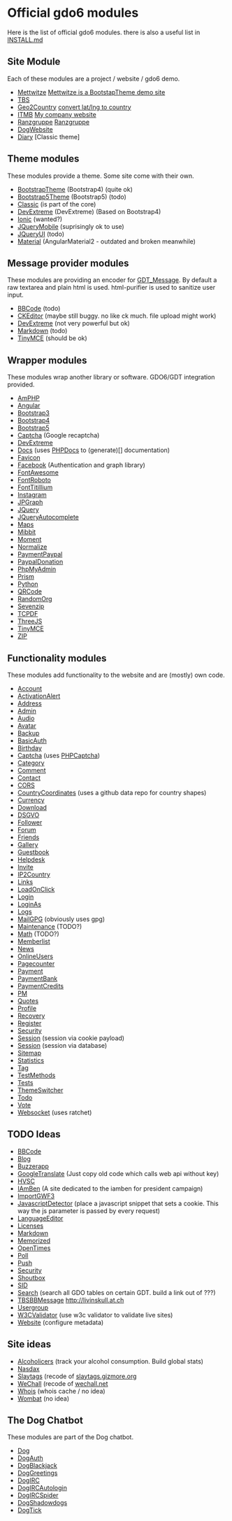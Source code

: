 # Official gdo6 modules

Here is the list of official gdo6 modules.
there is also a useful list in [INSTALL.md](https://github.com/gizmore/gdo6/blob/master/DOCS/INSTALL.md)


## Site Module

Each of these modules are a project / website / gdo6 demo.

 - [Mettwitze](https://github.com/gizmore/gdo6-mettwitze) [Mettwitze is a BootstapTheme demo site](https://mettwitze.gizmore.org)
 - [TBS](https://github.com/gizmore/gdo6-tbs)
 - [Geo2Country](https://github.com/gizmore/gdo6-geo2country) [convert lat/lng to country](http://geo2country.gizmore.org)
 - [ITMB](https://github.com/gizmore/gdo6-itmb) [My company website](https://service.busch-peine.de)
 - [Ranzgruppe](https://github.com/gizmore/gdo6-ranzgruppe) [Ranzgruppe](https://ranzgruppe.com)
 - [DogWebsite](https://github.com/gizmore/gdo6-dog-website)
 - [Diary](https://diary.gizmore.org) [Classic theme]


## Theme modules

These modules provide a theme. Some site come with their own.

 - [BootstrapTheme](https://github.com/gizmore/gdo6-bootstrap-theme) (Bootstrap4) (quite ok)
 - [Bootstrap5Theme](https://github.com/gizmore/gdo6-bootstrap5-theme) (Bootstrap5) (todo)
 - [Classic]() (is part of the core)
 - [DevExtreme](https://github.com/gizmore/gdo6-dev-extreme) (DevExtreme) (Based on Bootstrap4)
 - [Ionic]() (wanted?)
 - [JQueryMobile](https://github.com/gizmore/gdo6-jquery-mobile) (suprisingly ok to use)
 - [JQueryUI](https://github.com/gizmore/gdo6-jquery-ui) (todo)
 - [Material](https://github.com/gizmore/gdo6-material) (AngularMaterial2 - outdated and broken meanwhile)


## Message provider modules

These modules are providing an encoder for [GDT_Message](https://github.com/gizmore/gdo6/blob/master/GDO/UI/GDT_Message.php). By default a raw textarea and plain html is used. html-purifier is used to sanitize user input.

 - [BBCode](https://github.com/gizmore/gdo6-bbcode) (todo)
 - [CKEditor](https://github.com/gizmore/gdo6-ckeditor) (maybe still buggy. no like ck much. file upload might work)
 - [DevExtreme](https://github.com/gizmore/gdo6-dev-extreme) (not very powerful but ok)
 - [Markdown](https://github.com/gizmore/gdo6-markdown) (todo)
 - [TinyMCE](https://github.com/gizmore/gdo6-tinymce) (should be ok)
 

## Wrapper modules

These modules wrap another library or software. GDO6/GDT integration provided.

 - [AmPHP](https://github.com/gizmore/gdo6-amphp)
 - [Angular](https://github.com/gizmore/gdo6-angular)
 - [Bootstrap3](https://github.com/gizmore/gdo6-bootstrap3)
 - [Bootstrap4](https://github.com/gizmore/gdo6-bootstrap)
 - [Bootstrap5](https://github.com/gizmore/gdo6-bootstrap5)
 - [Captcha](https://github.com/gizmore/gdo6-recaptcha2) (Google recaptcha)
 - [DevExtreme](https://github.com/gizmore/gdo6-dev-extreme)
 - [Docs](https://github.com/gizmore/gdo6-docs) (uses [PHPDocs](https://phpdoc.org/) to (generate)[] documentation)
 - [Favicon](https://github.com/gizmore/gdo6-favicon)
 - [Facebook](https://github.com/gizmore/gdo6-facebook) (Authentication and graph library)
 - [FontAwesome](https://github.com/gizmore/gdo6-font-awesome)
 - [FontRoboto](https://github.com/gizmore/gdo6-font-roboto)
 - [FontTitillium](https://github.com/gizmore/gdo6-font-titillium)
 - [Instagram](https://github.com/gizmore/gdo6-instagram)
 - [JPGraph](https://github.com/gizmore/gdo6-jpgraph)
 - [JQuery](https://github.com/gizmore/gdo6-jquery)
 - [JQueryAutocomplete](https://github.com/gizmore/gdo6-jquery-autocomplete)
 - [Maps](https://github.com/gizmore/gdo6-maps)
 - [Mibbit](https://github.com/gizmore/gdo6-mibbit)
 - [Moment](https://github.com/gizmore/gdo6-moment)
 - [Normalize](https://github.com/gizmore/gdo6-normalize)
 - [PaymentPaypal](https://github.com/gizmore/gdo6-payment-paypal)
 - [PaypalDonation](https://github.com/gizmore/gdo6-paypal-donation)
 - [PhpMyAdmin](https://github.com/gizmore/gdo6-pma)
 - [Prism](https://github.com/gizmore/gdo6-prism)
 - [Python](https://github.com/gizmore/gdo6-python)
 - [QRCode](https://github.com/gizmore/gdo6-qrcode)
 - [RandomOrg](https://github.com/gizmore/gdo6-random-org)
 - [Sevenzip](https://github.com/gizmore/gdo6-sevenzip)
 - [TCPDF](https://github.com/gizmore/gdo6-tcpdf)
 - [ThreeJS](https://github.com/gizmore/gdo6-three-js)
 - [TinyMCE](https://github.com/gizmore/gdo6-tinymce)
 - [ZIP](https://github.com/gizmore/gdo6-zip)


## Functionality modules

These modules add functionality to the website and are (mostly) own code.

 - [Account](https://github.com/gizmore/gdo6-account)
 - [ActivationAlert](https://github.com/gizmore/gdo6-activation-alert)
 - [Address](https://github.com/gizmore/gdo6-address)
 - [Admin](https://github.com/gizmore/gdo6-admin)
 - [Audio](https://github.com/gizmore/gdo6-audio)
 - [Avatar](https://github.com/gizmore/gdo6-avatar)
 - [Backup](https://github.com/gizmore/gdo6-backup)
 - [BasicAuth](https://github.com/gizmore/gdo6-basic-auth)
 - [Birthday](https://github.com/gizmore/gdo6-birthday)
 - [Captcha](https://github.com/gizmore/gdo6-captcha) (uses [PHPCaptcha](http://google.com?q=PHPCaptcha))
 - [Category](https://github.com/gizmore/gdo6-category)
 - [Comment](https://github.com/gizmore/gdo6-comment)
 - [Contact](https://github.com/gizmore/gdo6-contact)
 - [CORS](https://github.com/gizmore/gdo6-cors)
 - [CountryCoordinates](https://github.com/gizmore/gdo6-country-coordinates) (uses a github data repo for country shapes)
 - [Currency](https://github.com/gizmore/gdo6-currency)
 - [Download](https://github.com/gizmore/gdo6-download)
 - [DSGVO](https://github.com/gizmore/gdo6-dsgvo)
 - [Follower](https://github.com/gizmore/gdo6-follower)
 - [Forum](https://github.com/gizmore/gdo6-forum)
 - [Friends](https://github.com/gizmore/gdo6-friends)
 - [Gallery](https://github.com/gizmore/gdo6-gallery)
 - [Guestbook](https://github.com/gizmore/gdo6-guestbook)
 - [Helpdesk](https://github.com/gizmore/gdo6-helpdesk)
 - [Invite](https://github.com/gizmore/gdo6-invite)
 - [IP2Country](https://github.com/gizmore/gdo6-ip2country)
 - [Links](https://github.com/gizmore/gdo6-links)
 - [LoadOnClick](https://github.com/gizmore/gdo6-load-on-click)
 - [Login](https://github.com/gizmore/gdo6-login)
 - [LoginAs](https://github.com/gizmore/gdo6-login-as)
 - [Logs](https://github.com/gizmore/gdo6-logs)
 - [MailGPG](https://github.com/gizmore/gdo6-mail-gpg) (obviously uses gpg)
 - [Maintenance](https://github.com/gizmore/gdo6-maintenance) (TODO?)
 - [Math](https://github.com/gizmore/gdo6-math) (TODO?)
 - [Memberlist](https://github.com/gizmore/gdo6-memberlist)
 - [News](https://github.com/gizmore/gdo6-news)
 - [OnlineUsers](https://github.com/gizmore/gdo6-online-users)
 - [Pagecounter](https://github.com/gizmore/gdo6-pagecounter)
 - [Payment](https://github.com/gizmore/gdo6-payment)
 - [PaymentBank](https://github.com/gizmore/gdo6-payment-bank)
 - [PaymentCredits](https://github.com/gizmore/gdo6-payment-credits)
 - [PM](https://github.com/gizmore/gdo6-pm)
 - [Quotes](https://github.com/gizmore/gdo6-quotes)
 - [Profile](https://github.com/gizmore/gdo6-profile)
 - [Recovery](https://github.com/gizmore/gdo6-recovery)
 - [Register](https://github.com/gizmore/gdo6-register)
 - [Security](https://github.com/gizmore/gdo6-security)
 - [Session](https://github.com/gizmore/gdo6-session-cookie) (session via cookie payload)
 - [Session](https://github.com/gizmore/gdo6-session-db) (session via database)
 - [Sitemap](https://github.com/gizmore/gdo6-sitemap)
 - [Statistics](https://github.com/gizmore/gdo6-statistics)
 - [Tag](https://github.com/gizmore/gdo6-tag)
 - [TestMethods](https://github.com/gizmore/gdo6-test-methods)
 - [Tests](https://github.com/gizmore/gdo6-tests)
 - [ThemeSwitcher](https://github.com/gizmore/gdo6-theme-switcher)
 - [Todo](https://github.com/gizmore/gdo6-todo)
 - [Vote](https://github.com/gizmore/gdo6-vote)
 - [Websocket](https://github.com/gizmore/gdo6-websocket) (uses ratchet)
 
 
## TODO Ideas

 - [BBCode](https://github.com/gizmore/gdo6-bbcode)
 - [Blog](https://github.com/gizmore/gdo6-blog)
 - [Buzzerapp](https://github.com/gizmore/gdo6-buzzerapp)
 - [GoogleTranslate](https://github.com/gizmore/gdo6-google-translate) (Just copy old code which calls web api without key)
 - [HVSC](https://github.com/gizmore/gdo6-hvsc)
 - [IAmBen]() (A site dedicated to the iamben for president campaign)
 - [ImportGWF3](https://github.com/gizmore/gdo6-import-gwf3)
 - [JavascriptDetector]() (place a javascript snippet that sets a cookie. This way the js parameter is passed by every request)
 - [LanguageEditor](https://github.com/gizmore/gdo6-language-editor)
 - [Licenses](https://github.com/gizmore/gdo6-licenses)
 - [Markdown](https://github.com/gizmore/gdo6-markdown)
 - [Memorized](https://github.com/gizmore/gdo6-memorized)
 - [OpenTimes](https://github.com/gizmore/gdo6-opentimes)
 - [Poll](https://github.com/gizmore/gdo6-poll)
 - [Push](https://github.com/gizmore/gdo6-push)
 - [Security](https://github.com/gizmore/gdo6-security)
 - [Shoutbox](https://github.com/gizmore/gdo6-shoutbox)
 - [SID](https://github.com/gizmore/gdo6-sid)
 - [Search]() (search all GDO tables on certain GDT. build a link out of ???)
 - [TBSBBMessage](https://github.com/gizmore/gdo6-tbs-bbmessage) http://livinskull.at.ch
 - [Usergroup](https://github.com/gizmore/gdo6-usergroup)
 - [W3CValidator](https://github.com/gizmore/gdo6-w3c-validator) (use w3c validator to validate live sites)
 - [Website](https://github.com/gizmore/gdo6-website) (configure metadata)


## Site ideas

 - [Alcoholicers](https://github.com/gizmore/gdo6-nasdax) (track your alcohol consumption. Build global stats)
 - [Nasdax](https://github.com/gizmore/gdo6-nasdax)
 - [Slaytags](https://github.com/gizmore/gdo6-slaytags) (recode of [slaytags.gizmore.org](http://slaytags.gizmore.org)
 - [WeChall](https://github.com/gizmore/gdo6-wechall) (recode of [wechall.net](https://www.wechall.net)
 - [Whois](https://github.com/gizmore/gdo6-whois) (whois cache / no idea)
 - [Wombat](https://github.com/gizmore/gdo6-wombat) (no idea)


## The Dog Chatbot

These modules are part of the Dog chatbot.

 - [Dog](https://github.com/gizmore/gdo6-dog)
 - [DogAuth](https://github.com/gizmore/gdo6-dog-auth)
 - [DogBlackjack](https://github.com/gizmore/gdo6-dog-blackjack)
 - [DogGreetings](https://github.com/gizmore/gdo6-dog-greetings)
 - [DogIRC](https://github.com/gizmore/gdo6-dog-irc)
 - [DogIRCAutologin](https://github.com/gizmore/gdo6-dog-irc-autologin)
 - [DogIRCSpider](https://github.com/gizmore/gdo6-dog-irc-spider)
 - [DogShadowdogs](https://github.com/gizmore/gdo6-dog-shadowdogs)
 - [DogTick](https://github.com/gizmore/gdo6-dog-tick)
